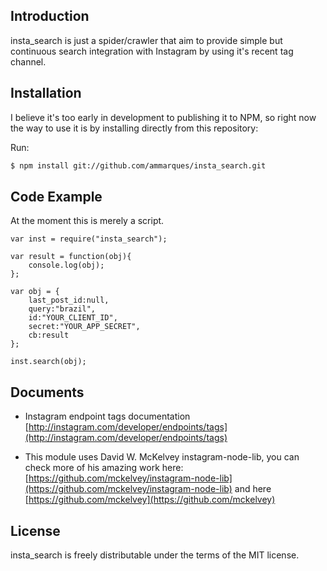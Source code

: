 ## Introduction
insta_search is just a spider/crawler that aim to provide simple but continuous search integration with Instagram by using it's recent tag channel.

## Installation
I believe it's too early in development to publishing it to NPM, so right now the way to use it is by installing directly from this repository:

Run:

```bash
$ npm install git://github.com/ammarques/insta_search.git
```

## Code Example
At the moment this is merely a script.

```
var inst = require("insta_search");

var result = function(obj){
    console.log(obj);
};

var obj = {
    last_post_id:null,
    query:"brazil",
    id:"YOUR_CLIENT_ID",
    secret:"YOUR_APP_SECRET",
    cb:result
};

inst.search(obj);
```


## Documents
*   Instagram endpoint tags documentation
    [http://instagram.com/developer/endpoints/tags](http://instagram.com/developer/endpoints/tags)

*   This module uses David W. McKelvey instagram-node-lib, you can check more of his amazing work here:
    [https://github.com/mckelvey/instagram-node-lib](https://github.com/mckelvey/instagram-node-lib) and here [https://github.com/mckelvey](https://github.com/mckelvey)


## License
insta_search is freely distributable under the terms of the MIT license.